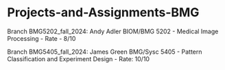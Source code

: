 # Projects-and-Assignments-BMG

Branch BMG5202_fall_2024: Andy Adler BIOM/BMG 5202 - Medical Image Processing - Rate - 8/10

Branch BMG5405_fall_2024: James Green BMG/Sysc 5405 - Pattern Classification and Experiment Design - Rate: 10/10
